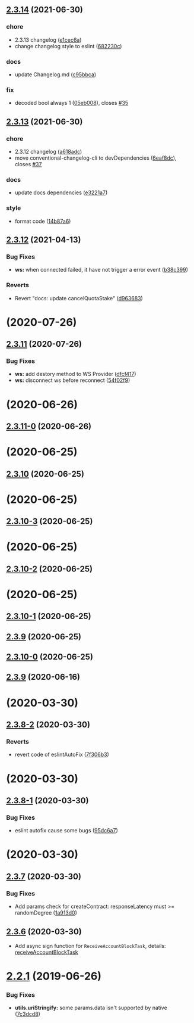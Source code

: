 ## [2.3.14](https://github.com/vitelabs/vite.js/compare/v2.3.13...v2.3.14) (2021-06-30)


### chore

* 2.3.13 changelog ([e1cec6a](https://github.com/vitelabs/vite.js/commit/e1cec6ac414ba98bc156ad84140b58115c828391))
* change changelog style to eslint ([682230c](https://github.com/vitelabs/vite.js/commit/682230c8b2bb1e600914423ca4e4f562224e5656))

### docs

* update Changelog.md ([c95bbca](https://github.com/vitelabs/vite.js/commit/c95bbcacc4405e99fb1e363bb40f7bb25bb110e6))

### fix

* decoded bool always 1 ([05eb008](https://github.com/vitelabs/vite.js/commit/05eb00893aa5773293d34259693279b3ef3495fa)), closes [#35](https://github.com/vitelabs/vite.js/issues/35)



## [2.3.13](https://github.com/vitelabs/vite.js/compare/v2.3.12...v2.3.13) (2021-06-30)


### chore

* 2.3.12 changelog ([a618adc](https://github.com/vitelabs/vite.js/commit/a618adc885e4a5e8f047b5e37bac2b4a2cfc8a18))
* move conventional-changelog-cli to devDependencies ([6eaf8dc](https://github.com/vitelabs/vite.js/commit/6eaf8dc18cc5cb80007f09c79fae3e844fd3987d)), closes [#37](https://github.com/vitelabs/vite.js/issues/37)

### docs

* update docs dependencies ([e3221a7](https://github.com/vitelabs/vite.js/commit/e3221a7864209fb325ad13295f8c5adbb2f16ecc))

### style

* format code ([14b87a6](https://github.com/vitelabs/vite.js/commit/14b87a6ddc68fe5836816f949f85d6161e6cfed8))



## [2.3.12](https://github.com/vitelabs/vite.js/compare/v2.3.11...v2.3.12) (2021-04-13)


### Bug Fixes

* **ws:** when connected failed, it have not trigger a error event ([b38c399](https://github.com/vitelabs/vite.js/commit/b38c3991ad6a90847c83c6d6a8ed6e138c9c3c67))


### Reverts

* Revert "docs: update cancelQuotaStake" ([d963683](https://github.com/vitelabs/vite.js/commit/d96368316aadddb1a429a8a0de755489cee8433a))



# [](https://github.com/vitelabs/vite.js/compare/v2.3.11...v) (2020-07-26)



## [2.3.11](https://github.com/vitelabs/vite.js/compare/v2.3.11-0...v2.3.11) (2020-07-26)


### Bug Fixes

* **ws:** add destory method to WS Provider ([dfcf417](https://github.com/vitelabs/vite.js/commit/dfcf417673a54f1b776cef294d71a8f05f8e6021))
* **ws:** disconnect ws before reconnect ([54f02f9](https://github.com/vitelabs/vite.js/commit/54f02f9c8b029b7c6bc8c24cd9d7e9ff5cd879c0))



# [](https://github.com/vitelabs/vite.js/compare/v2.3.11-0...v) (2020-06-26)



## [2.3.11-0](https://github.com/vitelabs/vite.js/compare/v2.3.10...v2.3.11-0) (2020-06-26)



# [](https://github.com/vitelabs/vite.js/compare/v2.3.10...v) (2020-06-25)



## [2.3.10](https://github.com/vitelabs/vite.js/compare/v2.3.10-3...v2.3.10) (2020-06-25)



# [](https://github.com/vitelabs/vite.js/compare/v2.3.10-3...v) (2020-06-25)



## [2.3.10-3](https://github.com/vitelabs/vite.js/compare/v2.3.10-2...v2.3.10-3) (2020-06-25)



# [](https://github.com/vitelabs/vite.js/compare/v2.3.10-2...v) (2020-06-25)



## [2.3.10-2](https://github.com/vitelabs/vite.js/compare/v2.3.10-1...v2.3.10-2) (2020-06-25)



# [](https://github.com/vitelabs/vite.js/compare/v2.3.10-1...v) (2020-06-25)



## [2.3.10-1](https://github.com/vitelabs/vite.js/compare/v2.3.10-0...v2.3.10-1) (2020-06-25)



## [2.3.9](https://github.com/vitelabs/vite.js/compare/v2.3.10-0...v2.3.9) (2020-06-25)



## [2.3.10-0](https://github.com/vitelabs/vite.js/compare/v2.3.9...v2.3.10-0) (2020-06-25)



## [2.3.9](https://github.com/vitelabs/vite.js/compare/v2.3.8...v2.3.9) (2020-06-16)



# [](https://github.com/vitelabs/vite.js/compare/v2.3.8-2...v) (2020-03-30)



## [2.3.8-2](https://github.com/vitelabs/vite.js/compare/v2.3.8-1...v2.3.8-2) (2020-03-30)


### Reverts

* revert code of eslintAutoFix ([7f306b3](https://github.com/vitelabs/vite.js/commit/7f306b3bd02f8a2ecc9a0854c1183846eb7c7156))



# [](https://github.com/vitelabs/vite.js/compare/v2.3.8-1...v) (2020-03-30)



## [2.3.8-1](https://github.com/vitelabs/vite.js/compare/v2.3.8-0...v2.3.8-1) (2020-03-30)


### Bug Fixes

* eslint autofix cause some bugs ([95dc6a7](https://github.com/vitelabs/vite.js/commit/95dc6a78e13607b85b84ed7f8996cf43f6f9c512))



# [](https://github.com/vitelabs/vite.js/compare/v2.3.7...v) (2020-03-30)



## [2.3.7](https://github.com/vitelabs/vite.js/compare/v2.3.6...v2.3.7) (2020-03-30)


### Bug Fixes

* Add params check for createContract: responseLatency must >= randomDegree ([1a913d0](https://github.com/vitelabs/vite.js/commit/1a913d01f8a398ff37213f0e747618fe240697fd))

## [2.3.6](https://github.com/vitelabs/vite.js/compare/v2.3.6-alpha.5...v2.3.6) (2020-03-30)
* Add async sign function for `ReceiveAccountBlockTask`, details: [receiveAccountBlockTask](https://vite.wiki/api/vitejs/accountBlock/receiveAccountBlockTask.html#constructor)

# [2.2.1](https://github.com/vitelabs/vite.js/compare/v2.2.0...v2.1.0) (2019-06-26)


### Bug Fixes

* **utils.uriStringify:** some params.data isn't supported by native ([7c3dcd8](https://github.com/vitelabs/vite.js/commit/7c3dcd8))



